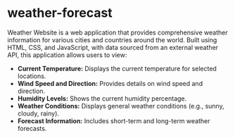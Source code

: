 # weather-forecast

Weather Website is a web application that provides comprehensive weather information for various cities and countries around the world. Built using HTML, CSS, and JavaScript, with data sourced from an external weather API, this application allows users to view:

- **Current Temperature:** Displays the current temperature for selected locations.
- **Wind Speed and Direction:** Provides details on wind speed and direction.
- **Humidity Levels:** Shows the current humidity percentage.
- **Weather Conditions:** Displays general weather conditions (e.g., sunny, cloudy, rainy).
- **Forecast Information:** Includes short-term and long-term weather forecasts.
